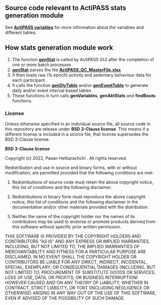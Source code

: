 ## Source code relevant to ActiPASS stats generation module

See [**ActiPASS variables**](https://github.com/Ergo-Tools/ActiPASS/wiki/ActiPASS-variables-and-other-quality-check-files) for more information about the variables and different tables.

## How stats generation module work
1. The function [**genStat**](genStats.m) is called by ActiPASS GUI after the completion of one or more batch processes
2. [**genStat**](genStats.m) parses the file [**ActiPASS_QC_MasterFile.xlsx**](https://github.com/Ergo-Tools/ActiPASS/wiki/ActiPASS-project-folder-structure#5-actipass_qc_masterfilexlsx)
3. It then loads raw (1s epoch) activity and sedentary behaviour data for each participant
4. It calls the function [**genDlyTable**](genDlyTable.m) and/or [**genEventTable**](genEventTable.m) to generate daily and/or event interval based tables
5. These functions in turn calls **genVariables**, **genAktStats** and **findBouts** functions.

### License
Unless otherwise specified in an individual source file, all source code in this repository are release under **BSD 3-Clause license**. This means if a different license is included in a source file, that license supersedes the BSD 3-Clause license.

**BSD 3-Clause license**

Copyright (c) 2022, Pasan Hettiarachchi .
All rights reserved.

Redistribution and use in source and binary forms, with or without modification, are permitted provided that the following conditions are met:

1. Redistributions of source code must retain the above copyright notice, this list of conditions and the following disclaimer.

2. Redistributions in binary form must reproduce the above copyright notice, this list of conditions and the following disclaimer in the documentation and/or other materials provided with the distribution.

3. Neither the name of the copyright holder nor the names of its contributors may be used to endorse or promote products derived from this software without specific prior written permission.

THIS SOFTWARE IS PROVIDED BY THE COPYRIGHT HOLDERS AND CONTRIBUTORS "AS IS" AND ANY EXPRESS OR IMPLIED WARRANTIES, INCLUDING, BUT NOT LIMITED TO, THE IMPLIED WARRANTIES OF MERCHANTABILITY AND FITNESS FOR A PARTICULAR PURPOSE ARE DISCLAIMED. IN NO EVENT SHALL THE COPYRIGHT HOLDER OR CONTRIBUTORS BE LIABLE FOR ANY DIRECT, INDIRECT, INCIDENTAL, SPECIAL, EXEMPLARY, OR CONSEQUENTIAL DAMAGES (INCLUDING, BUT NOT LIMITED TO, PROCUREMENT OF SUBSTITUTE GOODS OR SERVICES; LOSS OF USE, DATA, OR PROFITS; OR BUSINESS INTERRUPTION) HOWEVER CAUSED AND ON ANY THEORY OF LIABILITY, WHETHER IN CONTRACT, STRICT LIABILITY, OR TORT (INCLUDING NEGLIGENCE OR OTHERWISE) ARISING IN ANY WAY OUT OF THE USE OF THIS SOFTWARE, EVEN IF ADVISED OF THE POSSIBILITY OF SUCH DAMAGE.

